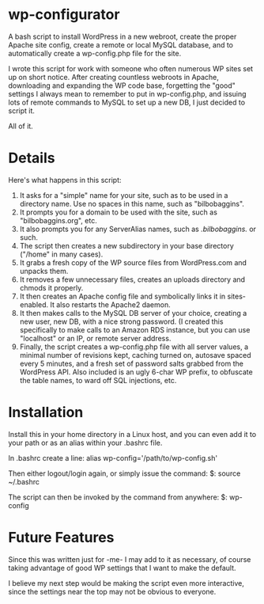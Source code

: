 wp-configurator
===============

A bash script to install WordPress in a new webroot, create the proper Apache site config, 
create a remote or local MySQL database, and to automatically create a wp-config.php file 
for the site.

I wrote this script for work with someone who often numerous WP sites set up on short
notice. After creating countless webroots in Apache, downloading and expanding the WP code
base, forgetting the "good" settings I always mean to remember to put in wp-config.php, and
issuing lots of remote commands to MySQL to set up a new DB, I just decided to script it.

All of it.


Details
=======
Here's what happens in this script:
1. It asks for a "simple" name for your site, such as to be used in a directory name. Use
no spaces in this name, such as "bilbobaggins".
2. It prompts you for a domain to be used with the site, such as "bilbobaggins.org", etc.
3. It also prompts you for any ServerAlias names, such as *.bilbobaggins.* or such.
4. The script then creates a new subdirectory in your base directory ("/home" in many cases).
5. It grabs a fresh copy of the WP source files from WordPress.com and unpacks them.
6. It removes a few unnecessary files, creates an uploads directory and chmods it properly.
7. It then creates an Apache config file and symbolically links it in sites-enabled. It
also restarts the Apache2 daemon.
8. It then makes calls to the MySQL DB server of your choice, creating a new user, new DB,
with a nice strong password. (I created this specifically to make calls to an Amazon RDS
instance, but you can use "localhost" or an IP, or remote server address.
9. Finally, the script creates a wp-config.php file with all server values, a minimal number
of revisions kept, caching turned on, autosave spaced every 5 minutes, and a fresh set of
password salts grabbed from the WordPress API. Also included is an ugly 6-char WP prefix,
to obfuscate the table names, to ward off SQL injections, etc.


Installation
============
Install this in your home directory in a Linux host, and you can even add it to your path
or as an alias within your .bashrc file.

In .bashrc create a line:
 alias wp-config='/path/to/wp-config.sh'

Then either logout/login again, or simply issue the command:
 $: source ~/.bashrc
 
The script can then be invoked by the command from anywhere:
 $: wp-config


Future Features
===============
Since this was written just for -me- I may add to it as necessary, of course taking advantage
of good WP settings that I want to make the default.

I believe my next step would be making the script even more interactive, since the settings
near the top may not be obvious to everyone.